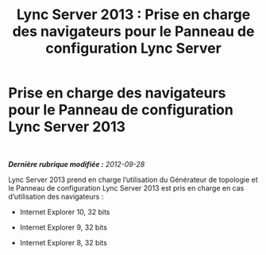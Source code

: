 ﻿---
title: 'Lync Server 2013 : Prise en charge des navigateurs pour le Panneau de configuration Lync Server'
TOCTitle: Prise en charge des navigateurs pour le Panneau de configuration Lync Server
ms:assetid: 716829ec-f00c-4425-9fb6-0c4c4d4006e7
ms:mtpsurl: https://technet.microsoft.com/fr-fr/library/JJ204993(v=OCS.15)
ms:contentKeyID: 49297637
ms.date: 05/20/2016
mtps_version: v=OCS.15
ms.translationtype: HT
---

# Prise en charge des navigateurs pour le Panneau de configuration Lync Server 2013

 

_**Dernière rubrique modifiée :** 2012-09-28_

Lync Server 2013 prend en charge l’utilisation du Générateur de topologie et le Panneau de configuration Lync Server 2013 est pris en charge en cas d’utilisation des navigateurs :

  - Internet Explorer 10, 32 bits

  - Internet Explorer 9, 32 bits

  - Internet Explorer 8, 32 bits


